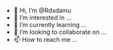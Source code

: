 - 👋 Hi, I’m @Rdxdamu
- 👀 I’m interested in ...
- 🌱 I’m currently learning ...
- 💞️ I’m looking to collaborate on ...
- 📫 How to reach me ...

<!---
Rdxdamu/Rdxdamu is a ✨ special ✨ repository because its `README.md` (this file) appears on your GitHub profile.
You can click the Preview link to take a look at your changes.
--->
